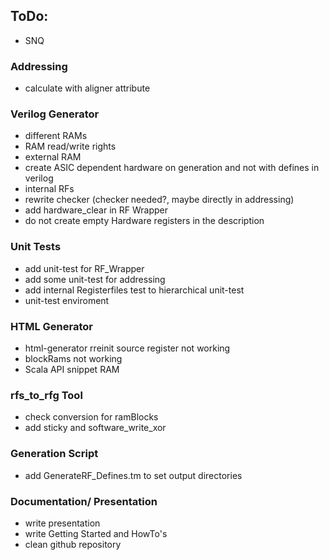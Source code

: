 ## ToDo:

- SNQ

### Addressing
 - calculate with aligner attribute

### Verilog Generator 

- different RAMs
- RAM read/write rights
- external RAM
- create ASIC dependent hardware on generation and not with defines in verilog
- internal RFs
- rewrite checker (checker needed?, maybe directly in addressing)
- add hardware_clear in RF Wrapper
- do not create empty Hardware registers in the description

### Unit Tests 

- add unit-test for RF_Wrapper
- add some unit-test for addressing 
- add internal Registerfiles test to hierarchical unit-test
- unit-test enviroment

### HTML Generator 

- html-generator rreinit source register not working 
- blockRams not working
- Scala API snippet RAM 

### rfs_to_rfg Tool 

- check conversion for ramBlocks
- add sticky and software_write_xor

### Generation Script 

- add GenerateRF_Defines.tm to set output directories

### Documentation/ Presentation

- write presentation
- write Getting Started and HowTo's
- clean github repository